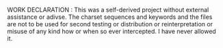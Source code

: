 WORK DECLARATION : 
This was a self-derived project without external assistance or adivse. The charset sequences and keywords and the files are not to be used for second testing or distribution or
reinterpretation or misuse of any kind how or when so ever intercepted. I have never allowed it.
